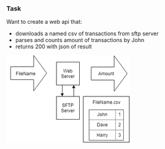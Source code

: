 ### Task

Want to create a web api that:

- downloads a named csv of transactions from sftp server
- parses and counts amount of transactions by John
- returns 200 with json of result

![Task](functional-error-handling/assets/img/Task.png)

